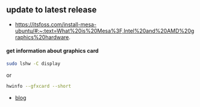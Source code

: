 ## update to latest release
- https://itsfoss.com/install-mesa-ubuntu/#:~:text=What%20is%20Mesa%3F,Intel%20and%20AMD%20graphics%20hardware.

#### get information about graphics card
```sh
sudo lshw -C display
```
or
```sh
hwinfo --gfxcard --short
```
- [blog](https://www.cyberciti.biz/faq/ubuntu-linux-install-nvidia-driver-latest-proprietary-driver/)